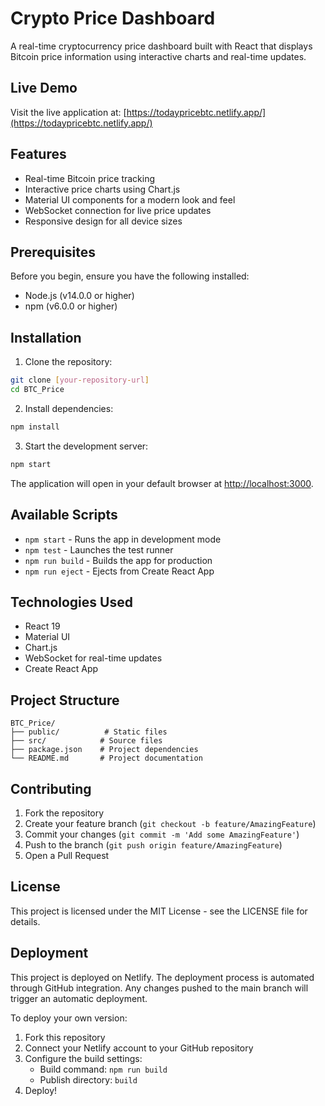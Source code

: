 # Crypto Price Dashboard

A real-time cryptocurrency price dashboard built with React that displays Bitcoin price information using interactive charts and real-time updates.

## Live Demo

Visit the live application at: [https://todaypricebtc.netlify.app/](https://todaypricebtc.netlify.app/)

## Features

- Real-time Bitcoin price tracking
- Interactive price charts using Chart.js
- Material UI components for a modern look and feel
- WebSocket connection for live price updates
- Responsive design for all device sizes

## Prerequisites

Before you begin, ensure you have the following installed:
- Node.js (v14.0.0 or higher)
- npm (v6.0.0 or higher)

## Installation

1. Clone the repository:
```bash
git clone [your-repository-url]
cd BTC_Price
```

2. Install dependencies:
```bash
npm install
```

3. Start the development server:
```bash
npm start
```

The application will open in your default browser at [http://localhost:3000](http://localhost:3000).

## Available Scripts

- `npm start` - Runs the app in development mode
- `npm test` - Launches the test runner
- `npm run build` - Builds the app for production
- `npm run eject` - Ejects from Create React App

## Technologies Used

- React 19
- Material UI
- Chart.js
- WebSocket for real-time updates
- Create React App

## Project Structure

```
BTC_Price/
├── public/          # Static files
├── src/            # Source files
├── package.json    # Project dependencies
└── README.md       # Project documentation
```

## Contributing

1. Fork the repository
2. Create your feature branch (`git checkout -b feature/AmazingFeature`)
3. Commit your changes (`git commit -m 'Add some AmazingFeature'`)
4. Push to the branch (`git push origin feature/AmazingFeature`)
5. Open a Pull Request

## License

This project is licensed under the MIT License - see the LICENSE file for details.

## Deployment

This project is deployed on Netlify. The deployment process is automated through GitHub integration. Any changes pushed to the main branch will trigger an automatic deployment.

To deploy your own version:
1. Fork this repository
2. Connect your Netlify account to your GitHub repository
3. Configure the build settings:
   - Build command: `npm run build`
   - Publish directory: `build`
4. Deploy!
